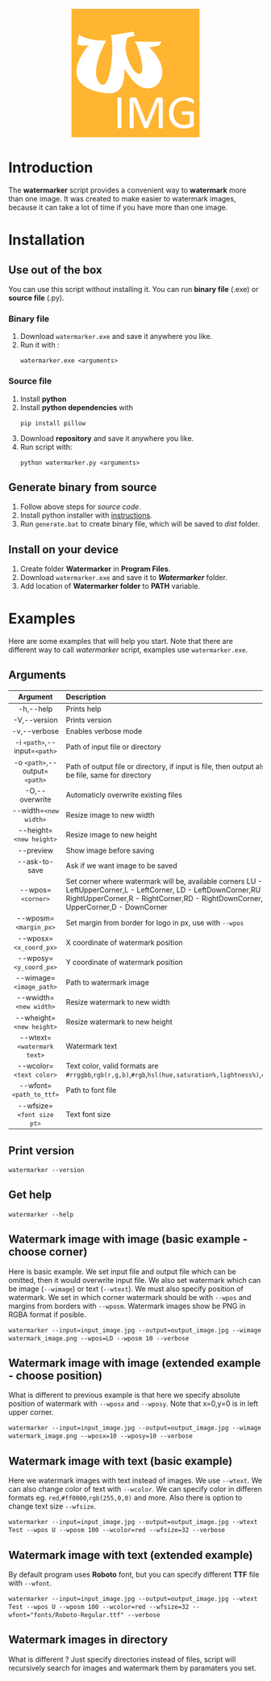 <div style="text-align:center;"><img src="img/logo.png"></div>

# Introduction

The __watermarker__ script provides a convenient way to __watermark__ more than one image. It was created to make easier to watermark images, because it can take a lot of time
if you have more than one image.

# Installation
## Use out of the box
You can use this script without installing it. You can run __binary file__ (.exe) or __source file__ (.py).

### Binary file
1. Download `watermarker.exe` and save it anywhere you like. 
2. Run it with :
	```
	watermarker.exe <arguments>
	```
### Source file
1. Install __python__
2. Install __python dependencies__ with
	```
	pip install pillow
	```
3. Download __repository__ and save it anywhere you like.
4. Run script with:
	```
	python watermarker.py <arguments>
	```
## Generate binary from source
1. Follow above steps for _source code_.
2. Install python installer with [instructions](https://pyinstaller.readthedocs.io/en/v3.3.1/installation.html).
3. Run `generate.bat` to create binary file, which will be saved to _dist_ folder.

## Install on your device
1. Create folder __Watermarker__ in __Program Files__. 
2. Download `watermarker.exe` and save it to ___Watermarker___ folder.
3. Add location of __Watermarker folder__ to __PATH__ variable.

# Examples
Here are some examples that will help you start. Note that there are different way to call _watermarker_ script, examples use `watermarker.exe`.

## Arguments
|__Argument__|__Description__|
|:----------:|:--------------|
|-h,--help|Prints help|
|-V,--version|Prints version|
|-v,--verbose|Enables verbose mode|
|-i `<path>`,--input=`<path>`|Path of input file or directory|
|-o `<path>`,--output=`<path>`|Path of output file or directory, if input is file, then output also must be file, same for directory|
|-O,--overwrite|Automaticly overwrite existing files|
|--width=`<new width>`|Resize image to new width|
|--height=`<new height>`|Resize image to new height|
|--preview|Show image before saving|
|--ask-to-save|Ask if we want image to be saved|
|--wpos=`<corner>`|Set corner where watermark will be, available corners LU - LeftUpperCorner,L - LeftCorner, LD - LeftDownCorner,RU - RightUpperCorner,R - RightCorner,RD - RightDownCorner, U - UpperCorner,D - DownCorner|
|--wposm=`<margin_px>`|Set margin from border for logo in px, use with `--wpos`|
|--wposx=`<x_coord_px>`|X coordinate of watermark position|
|--wposy=`<y_coord_px>`|Y coordinate of watermark position|
|--wimage=`<image_path>`|Path to watermark image|
|--wwidth=`<new width>`|Resize watermark to new width|
|--wheight=`<new height>`|Resize watermark to new height|
|--wtext=`<watermark text>`|Watermark text|
|--wcolor=`<text color>`|Text color, valid formats are `#rrggbb`,`rgb(r,g,b)`,`#rgb`,`hsl(hue,saturation%,lightness%)`,`color_name`|
|--wfont=`<path_to_ttf>`|Path to font file|
|--wfsize=`<font size pt>`|Text font size|

## Print version
```
watermarker --version
```

## Get help
```
watermarker --help
```

## Watermark image with image (basic example - choose corner)
Here is basic example. We set input file and output file which can be omitted, then it would overwrite input file. We also set watermark which can be image (`--wimage`) or text (`--wtext`). We must also specify position of watermark. We set in which corner watermark should be with `--wpos` and margins from borders with `--wposm`. Watermark images show be PNG in RGBA format if posible.
```
watermarker --input=input_image.jpg --output=output_image.jpg --wimage watermark_image.png --wpos=LD --wposm 10 --verbose
```

## Watermark image with image (extended example - choose position)
What is different to previous example is that here we specify absolute position of watermark with `--wposx` and `--wposy`. Note that x=0,y=0 is in left upper corner.
```
watermarker --input=input_image.jpg --output=output_image.jpg --wimage watermark_image.png --wposx=10 --wposy=10 --verbose
```
## Watermark image with text (basic example)
Here we watermark images with text instead of images. We use `--wtext`. We can also change color of text with `--wcolor`. We can specify color in differen formats eg. `red`,`#ff0000`,`rgb(255,0,0)` and more. Also there is option to change text size `--wfsize`.
```
watermarker --input=input_image.jpg --output=output_image.jpg --wtext Test --wpos U --wposm 100 --wcolor=red --wfsize=32 --verbose
```
## Watermark image with text (extended example)
By default program uses __Roboto__ font, but you can specify different __TTF__ file with `--wfont`.
```
watermarker --input=input_image.jpg --output=output_image.jpg --wtext Test --wpos U --wposm 100 --wcolor=red --wfsize=32 --wfont="fonts/Roboto-Regular.ttf" --verbose
```

## Watermark images in directory
What is different ? Just specify directories instead of files, script will recursively search for images and watermark them by paramaters you set.
